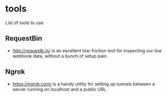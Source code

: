 # tools
List of tools to use

## RequestBin
* http://requestb.in/ is an excellent low-friction tool for inspecting our live webhook data, without a bunch of setup pain.

## Ngrok
* https://ngrok.com/ is a handy utility for setting up tunnels between a server running on localhost and a public URL.
